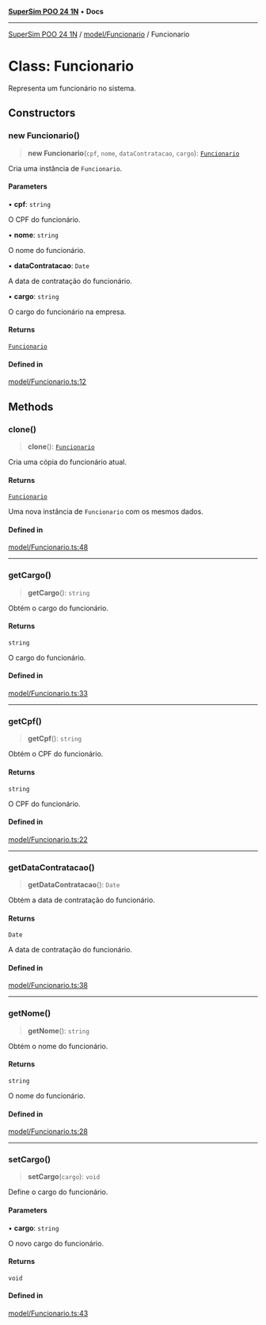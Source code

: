 [**SuperSim POO 24 1N**](../../../README.md) • **Docs**

***

[SuperSim POO 24 1N](../../../modules.md) / [model/Funcionario](../README.md) / Funcionario

# Class: Funcionario

Representa um funcionário no sistema.

## Constructors

### new Funcionario()

> **new Funcionario**(`cpf`, `nome`, `dataContratacao`, `cargo`): [`Funcionario`](Funcionario.md)

Cria uma instância de `Funcionario`.

#### Parameters

• **cpf**: `string`

O CPF do funcionário.

• **nome**: `string`

O nome do funcionário.

• **dataContratacao**: `Date`

A data de contratação do funcionário.

• **cargo**: `string`

O cargo do funcionário na empresa.

#### Returns

[`Funcionario`](Funcionario.md)

#### Defined in

[model/Funcionario.ts:12](https://github.com/AdrianFeijoFagundes/SuperSim-POO-24-1N/blob/fd56e5542089566257f7fef81fdba8e7257fb018/src/model/Funcionario.ts#L12)

## Methods

### clone()

> **clone**(): [`Funcionario`](Funcionario.md)

Cria uma cópia do funcionário atual.

#### Returns

[`Funcionario`](Funcionario.md)

Uma nova instância de `Funcionario` com os mesmos dados.

#### Defined in

[model/Funcionario.ts:48](https://github.com/AdrianFeijoFagundes/SuperSim-POO-24-1N/blob/fd56e5542089566257f7fef81fdba8e7257fb018/src/model/Funcionario.ts#L48)

***

### getCargo()

> **getCargo**(): `string`

Obtém o cargo do funcionário.

#### Returns

`string`

O cargo do funcionário.

#### Defined in

[model/Funcionario.ts:33](https://github.com/AdrianFeijoFagundes/SuperSim-POO-24-1N/blob/fd56e5542089566257f7fef81fdba8e7257fb018/src/model/Funcionario.ts#L33)

***

### getCpf()

> **getCpf**(): `string`

Obtém o CPF do funcionário.

#### Returns

`string`

O CPF do funcionário.

#### Defined in

[model/Funcionario.ts:22](https://github.com/AdrianFeijoFagundes/SuperSim-POO-24-1N/blob/fd56e5542089566257f7fef81fdba8e7257fb018/src/model/Funcionario.ts#L22)

***

### getDataContratacao()

> **getDataContratacao**(): `Date`

Obtém a data de contratação do funcionário.

#### Returns

`Date`

A data de contratação do funcionário.

#### Defined in

[model/Funcionario.ts:38](https://github.com/AdrianFeijoFagundes/SuperSim-POO-24-1N/blob/fd56e5542089566257f7fef81fdba8e7257fb018/src/model/Funcionario.ts#L38)

***

### getNome()

> **getNome**(): `string`

Obtém o nome do funcionário.

#### Returns

`string`

O nome do funcionário.

#### Defined in

[model/Funcionario.ts:28](https://github.com/AdrianFeijoFagundes/SuperSim-POO-24-1N/blob/fd56e5542089566257f7fef81fdba8e7257fb018/src/model/Funcionario.ts#L28)

***

### setCargo()

> **setCargo**(`cargo`): `void`

Define o cargo do funcionário.

#### Parameters

• **cargo**: `string`

O novo cargo do funcionário.

#### Returns

`void`

#### Defined in

[model/Funcionario.ts:43](https://github.com/AdrianFeijoFagundes/SuperSim-POO-24-1N/blob/fd56e5542089566257f7fef81fdba8e7257fb018/src/model/Funcionario.ts#L43)
